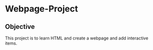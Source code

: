 # Webpage-Project

## Objective
This project is to learn HTML and create a webpage and add interactive items.
